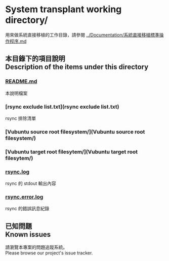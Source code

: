 # System transplant working directory/
用來做系統直接移植的工作目錄，請參閱 [../Documentation/系統直接移植標準操作程序.md](../Documentation/系統直接移植標準操作程序.md)

## 本目錄下的項目說明<br />Description of the items under this directory
### [README.md](README.md)
本說明檔案

### [rsync exclude list.txt](rsync exclude list.txt)
rsync 排除清單

### [Vubuntu source root filesystem/](Vubuntu source root filesystem/)

### [Vubuntu target root filesytem/](Vubuntu target root filesytem/)

### [rsync.log](rsync.log)
rsync 的 stdout 輸出內容

### [rsync.error.log](rsync.error.log)
rsync 的錯誤訊息紀錄

## 已知問題<br />Known issues
請瀏覽本專案的問題追蹤系統。  
Please browse our project's issue tracker.